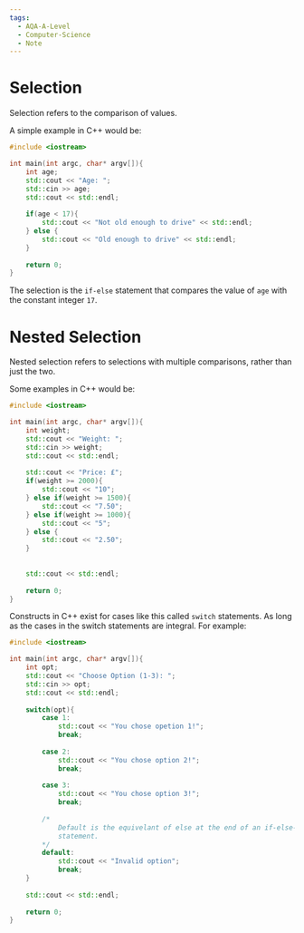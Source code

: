 ```yaml
---
tags:
  - AQA-A-Level
  - Computer-Science
  - Note
---
```

# Selection
Selection refers to the comparison of values.

A simple example in C++ would be:
```cpp
#include <iostream>

int main(int argc, char* argv[]){
	int age;
	std::cout << "Age: ";
	std::cin >> age;
	std::cout << std::endl;
	
	if(age < 17){
		std::cout << "Not old enough to drive" << std::endl;
	} else {
		std::cout << "Old enough to drive" << std::endl;
	}
	
	return 0;
}
```

The selection is the `if-else` statement that compares the value of `age` with the constant integer `17`.

# Nested Selection
Nested selection refers to selections with multiple comparisons, rather than just the two.

Some examples in C++ would be:
```cpp
#include <iostream>

int main(int argc, char* argv[]){
	int weight;
	std::cout << "Weight: ";
	std::cin >> weight;
	std::cout << std::endl;
	
	std::cout << "Price: £";
	if(weight >= 2000){
		std::cout << "10";
	} else if(weight >= 1500){
		std::cout << "7.50";
	} else if(weight >= 1000){
		std::cout << "5";
	} else {
		std::cout << "2.50";
	}
	
	
	std::cout << std::endl;
	
	return 0;
}
```

Constructs in C++ exist for cases like this called `switch` statements. As long as the cases in the switch statements are integral. For example:
```cpp
#include <iostream>

int main(int argc, char* argv[]){
	int opt;
	std::cout << "Choose Option (1-3): ";
	std::cin >> opt;
	std::cout << std::endl;
	
	switch(opt){
		case 1:
			std::cout << "You chose opetion 1!";
			break;
		
		case 2:
			std::cout << "You chose option 2!";
			break;
		
		case 3:
			std::cout << "You chose option 3!";
			break;
		
		/*
			Default is the equivelant of else at the end of an if-else-if
			statement.
		*/
		default:
			std::cout << "Invalid option";
			break;
	}
	
	std::cout << std::endl;
	
	return 0;
}
```